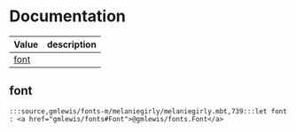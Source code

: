 # Documentation
|Value|description|
|---|---|
|[font](#font)||

## font

```moonbit
:::source,gmlewis/fonts-m/melaniegirly/melaniegirly.mbt,739:::let font : <a href="gmlewis/fonts#Font">@gmlewis/fonts.Font</a>
```

